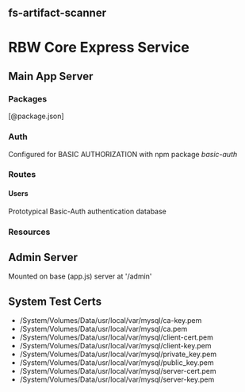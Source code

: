 ## fs-artifact-scanner

# RBW Core Express Service

## Main App Server

### Packages

[@package.json]

### Auth

Configured for BASIC AUTHORIZATION with npm package *basic-auth*

### Routes

#### Users

Prototypical Basic-Auth authentication database

### Resources

## Admin Server

Mounted on base (app.js) server at '/admin'

## System Test Certs 
- /System/Volumes/Data/usr/local/var/mysql/ca-key.pem
- /System/Volumes/Data/usr/local/var/mysql/ca.pem
- /System/Volumes/Data/usr/local/var/mysql/client-cert.pem
- /System/Volumes/Data/usr/local/var/mysql/client-key.pem
- /System/Volumes/Data/usr/local/var/mysql/private_key.pem
- /System/Volumes/Data/usr/local/var/mysql/public_key.pem
- /System/Volumes/Data/usr/local/var/mysql/server-cert.pem
- /System/Volumes/Data/usr/local/var/mysql/server-key.pem

